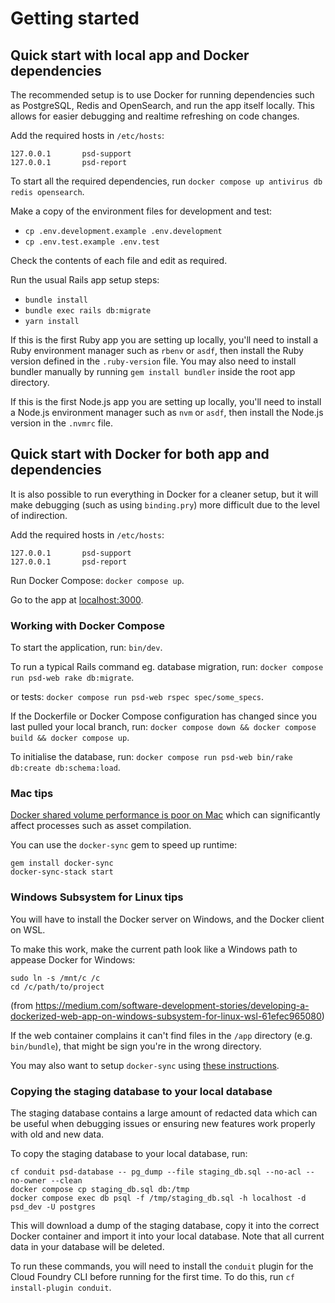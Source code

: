# Getting started

## Quick start with local app and Docker dependencies

The recommended setup is to use Docker for running dependencies such as PostgreSQL, Redis and OpenSearch,
and run the app itself locally. This allows for easier debugging and realtime refreshing on code changes.

Add the required hosts in `/etc/hosts`:

```
127.0.0.1       psd-support
127.0.0.1       psd-report
```

To start all the required dependencies, run `docker compose up antivirus db redis opensearch`.

Make a copy of the environment files for development and test:

* `cp .env.development.example .env.development`
* `cp .env.test.example .env.test`

Check the contents of each file and edit as required.

Run the usual Rails app setup steps:

* `bundle install`
* `bundle exec rails db:migrate`
* `yarn install`

If this is the first Ruby app you are setting up locally, you'll need to install a Ruby environment
manager such as `rbenv` or `asdf`, then install the Ruby version defined in the `.ruby-version` file.
You may also need to install bundler manually by running `gem install bundler` inside the root app
directory.

If this is the first Node.js app you are setting up locally, you'll need to install a Node.js
environment manager such as `nvm` or `asdf`, then install the Node.js version in the `.nvmrc` file.

## Quick start with Docker for both app and dependencies

It is also possible to run everything in Docker for a cleaner setup, but it will make debugging
(such as using `binding.pry`) more difficult due to the level of indirection.

Add the required hosts in `/etc/hosts`:

```
127.0.0.1       psd-support
127.0.0.1       psd-report
```

Run Docker Compose: `docker compose up`.

Go to the app at [localhost:3000](http://localhost:3000).

### Working with Docker Compose

To start the application, run: `bin/dev`.

To run a typical Rails command eg. database migration, run: `docker compose run psd-web rake db:migrate`.

or tests: `docker compose run psd-web rspec spec/some_specs`.

If the Dockerfile or Docker Compose configuration has changed since you last pulled your local branch,
run: `docker compose down && docker compose build && docker compose up`.

To initialise the database, run: `docker compose run psd-web bin/rake db:create db:schema:load`.

### Mac tips

[Docker shared volume performance is poor on Mac](https://docs.docker.com/docker-for-mac/osxfs-caching/) which can significantly
affect processes such as asset compilation.

You can use the `docker-sync` gem to speed up runtime:

```
gem install docker-sync
docker-sync-stack start
```

### Windows Subsystem for Linux tips

You will have to install the Docker server on Windows, and the Docker client on WSL.

To make this work, make the current path look like a Windows path to appease Docker for Windows:

```
sudo ln -s /mnt/c /c
cd /c/path/to/project
```

(from https://medium.com/software-development-stories/developing-a-dockerized-web-app-on-windows-subsystem-for-linux-wsl-61efec965080)

If the web container complains it can't find files in the `/app` directory (e.g. `bin/bundle`), that might be sign you're in
the wrong directory.

You may also want to setup `docker-sync` using [these instructions](https://github.com/EugenMayer/docker-sync/wiki/docker-sync-on-Windows).

### Copying the staging database to your local database

The staging database contains a large amount of redacted data which can be useful when debugging issues or ensuring new
features work properly with old and new data.

To copy the staging database to your local database, run:

```
cf conduit psd-database -- pg_dump --file staging_db.sql --no-acl --no-owner --clean
docker compose cp staging_db.sql db:/tmp
docker compose exec db psql -f /tmp/staging_db.sql -h localhost -d psd_dev -U postgres
```

This will download a dump of the staging database, copy it into the correct Docker container and import it into your local
database. Note that all current data in your database will be deleted.

To run these commands, you will need to install the `conduit` plugin for the Cloud Foundry CLI before running for the first time.
To do this, run `cf install-plugin conduit`.
